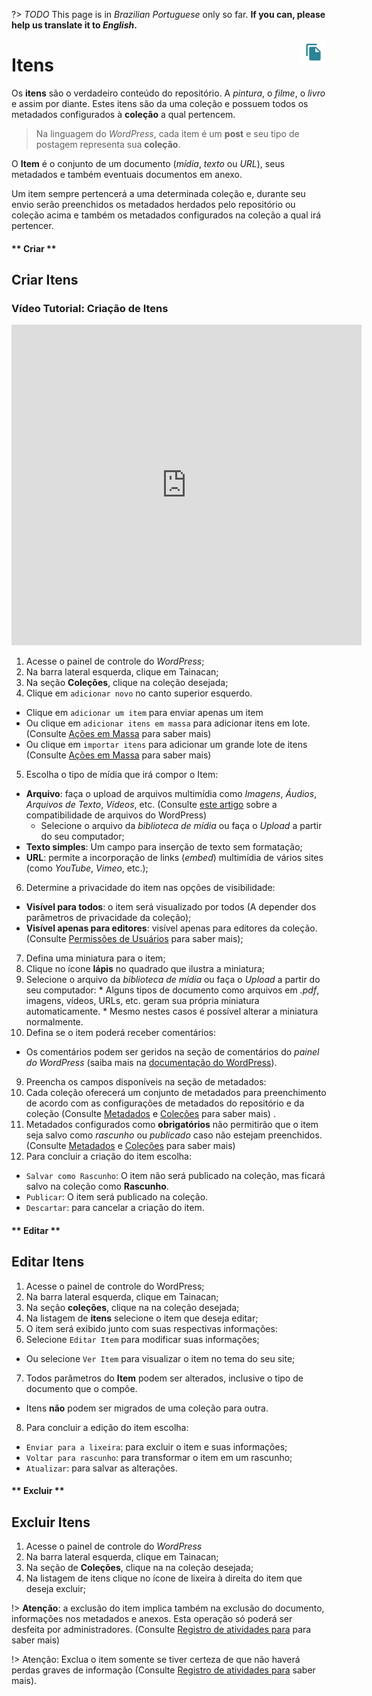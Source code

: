 ?> _TODO_  This page is in *Brazilian Portuguese* only so far. **If you can, please help us translate it to *English*.**

<div style="float: right; margin-left: 1rem;">
	<img 
		alt="Ícone de Itens" 
		src="/_assets/images/icon_items.png"
		width="42"
		height="42">
</div>

# Itens

Os **itens** são o verdadeiro conteúdo do repositório. A *pintura*, o *filme*, o *livro* e assim por diante. Estes itens são da uma coleção e possuem todos os metadados configurados à **coleção** a qual pertencem.

> Na linguagem do *WordPress*, cada item é um **post** e seu tipo de postagem representa sua **coleção**.

O **Item** é o conjunto de um documento (*mídia*, *texto* ou *URL*), seus metadados e também eventuais documentos em anexo.

Um item sempre pertencerá a uma determinada coleção e, durante seu envio serão preenchidos os metadados herdados pelo repositório ou coleção acima e também os metadados configurados na coleção a qual irá pertencer.

<!-- tabs:start -->

#### ** Criar **
## Criar Itens

### Vídeo Tutorial: Criação de Itens

<iframe
    width="560"
    height="513" 
    src="https://www.youtube.com/embed/spf9qfmXU3U?start=16"
    frameborder="0"
    allow="accelerometer; autoplay; encrypted-media; gyroscope; picture-in-picture"
    allowfullscreen>
</iframe>

1. Acesse o painel de controle do *WordPress*;
2. Na barra lateral esquerda, clique em Tainacan;
3. Na seção **Coleções**, clique na coleção desejada;
4. Clique em `adicionar novo` no canto superior esquerdo.
  * Clique em `adicionar um item` para enviar apenas um item
  * Ou clique em `adicionar itens em massa` para adicionar itens em lote. (Consulte [Ações em Massa](/pt-br/bulk-edition) para saber mais)
  * Ou clique em `importar itens` para adicionar um grande lote de itens (Consulte [Ações em Massa](/pt-br/bulk-edition) para saber mais)
5. Escolha o tipo de mídia que irá compor o Item:
  * **Arquivo**: faça o upload de arquivos multimídia como *Imagens*, *Áudios*, *Arquivos de Texto*, *Vídeos*, etc. (Consulte [este artigo](https://imasters.com.br/back-end/como-incorporar-arquivos-de-audio-e-video-no-wordpress) sobre a compatibilidade de arquivos do WordPress)
    * Selecione o arquivo da *biblioteca de mídia* ou faça o *Upload* a partir do seu computador;
  * **Texto simples**: Um campo para inserção de texto sem formatação;
  * **URL**: permite a incorporação de links (*embed*) multimídia de vários sites (como *YouTube*, *Vimeo*, etc.);
6. Determine a privacidade do item nas opções de visibilidade:
  * **Visível para todos**: o item será visualizado por todos (A depender dos parâmetros de privacidade da coleção);
  * **Visível apenas para editores**: visível apenas para editores da coleção. (Consulte [Permissões de Usuários](/pt-br/users) para saber mais);
7. Defina uma miniatura para o item;
  1. Clique no ícone **lápis** no quadrado que ilustra a miniatura;
  2. Selecione o arquivo da *biblioteca de mídia* ou faça o *Upload* a partir do seu computador:
    * Alguns tipos de documento como arquivos em *.pdf*, imagens, vídeos, URLs, etc. geram sua própria miniatura automaticamente.
    * Mesmo nestes casos é possível alterar a miniatura normalmente.
8. Defina se o item poderá receber comentários:
  * Os comentários podem ser geridos na seção de comentários do *painel do WordPress* (saiba mais na [documentação do WordPress](https://codex.wordpress.org/pt-br:Painel_Coment%C3%A1rios)).
9. Preencha os campos disponíveis na seção de metadados:
  1. Cada coleção oferecerá um conjunto de metadados para preenchimento de acordo com as configurações de metadados do repositório e da coleção (Consulte [Metadados](/pt-br/metadata) e [Coleções](/pt-br/collections) para saber mais) .
  2. Metadados configurados como **obrigatórios** não permitirão que o item seja salvo como *rascunho* ou *publicado* caso não estejam preenchidos. (Consulte [Metadados](/pt-br/metadata) e [Coleções](/pt-br/collections) para saber mais)
10. Para concluir a criação do item escolha:
  * `Salvar como Rascunho`: O item não será publicado na coleção, mas ficará salvo na coleção como **Rascunho**.
  * `Publicar`: O item será publicado na coleção.
  * `Descartar`: para cancelar a criação do item.

#### ** Editar **
## Editar Itens

1. Acesse o painel de controle do WordPress;
2. Na barra lateral esquerda, clique em Tainacan;
3. Na seção **coleções**, clique na na coleção desejada;
4. Na listagem de **itens** selecione o item que deseja editar;
5. O item será exibido junto com suas respectivas informações:
6. Selecione `Editar Item` para modificar suas informações;
  * Ou selecione `Ver Item` para visualizar o item no tema do seu site;
7. Todos parâmetros do **Item** podem ser alterados, inclusive o tipo de documento que o compõe.
  * Itens **não** podem ser migrados de uma coleção para outra.
8. Para concluir a edição do item escolha:
  * `Enviar para a lixeira`: para excluir o item e suas informações;
  * `Voltar para rascunho`: para transformar o item em um rascunho;
  * `Atualizar`: para salvar as alterações.

#### ** Excluir **
## Excluir Itens

1. Acesse o painel de controle do *WordPress*
2. Na barra lateral esquerda, clique em Tainacan;
3. Na seção de **Coleções**, clique na na coleção desejada;
4. Na listagem de itens clique no ícone de lixeira à direita do item que deseja excluir;    

  !> **Atenção**: a exclusão do item implica também na exclusão do documento, informações nos metadados e anexos. Esta operação só poderá ser desfeita por administradores. (Consulte [Registro de atividades para](/pt-br/activities) para saber mais)

  !> Atenção: Exclua o item somente se tiver certeza de que não haverá perdas graves de informação (Consulte [Registro de atividades para](/pt-br/activities) saber mais).

<!-- tabs:end -->